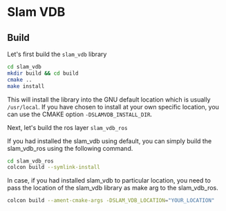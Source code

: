 # Slam VDB

## Build

Let's first build the `slam_vdb` library

``` bash
cd slam_vdb
mkdir build && cd build
cmake ..
make install
```

This will install the library into the GNU default location which is usually `/usr/local`. If you have chosen to install at your own specific location, you can use the CMAKE option `-DSLAMVDB_INSTALL_DIR`.

Next, let's build the ros layer `slam_vdb_ros`

If you had installed the slam_vdb using default, you can simply build the slam_vdb_ros using the following command.

```bash
cd slam_vdb_ros
colcon build --symlink-install
```

In case, if you had installed slam_vdb to particular location, you need to pass the location of the slam_vdb library as make arg to the slam_vdb_ros.

```bash
colcon build --ament-cmake-args -DSLAM_VDB_LOCATION="YOUR_LOCATION"
```
